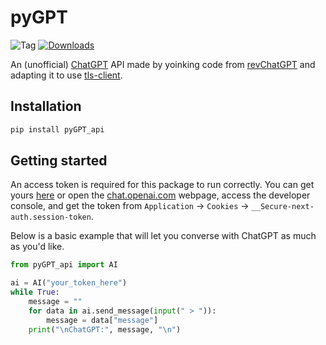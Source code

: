 # pyGPT
![Tag](https://img.shields.io/github/license/alfred-exe/pyGPT)
[![Downloads](https://static.pepy.tech/badge/pyGPT-api/month)](https://pepy.tech/project/pyGPT-api)

An (unofficial) [ChatGPT](https://chat.openai.com/) API made by yoinking code from [revChatGPT](https://github.com/acheong08/ChatGPT) and adapting it to use [tls-client](https://github.com/FlorianREGAZ/Python-Tls-Client).

## Installation
```bash
pip install pyGPT_api
```

## Getting started
An access token is required for this package to run correctly. You can get yours [here](https://chat.openai.com/api/auth/session) or open the [chat.openai.com](https://chat.openai.com) webpage, access the developer console, and get the token from `Application` -> `Cookies` -> `__Secure-next-auth.session-token`.

Below is a basic example that will let you converse with ChatGPT as much as you'd like.
```py
from pyGPT_api import AI

ai = AI("your_token_here")
while True:
    message = ""
    for data in ai.send_message(input(" > ")):
        message = data["message"]
    print("\nChatGPT:", message, "\n")
```

